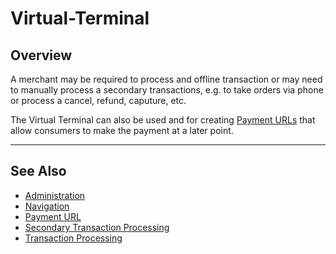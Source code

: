 # Virtual-Terminal

## Overview

A merchant may be required to process and offline transaction or may need to manually process a secondary transactions, e.g. to take orders via phone or process a cancel, refund, caputure, etc.

The Virtual Terminal can also be used and for creating [Payment URLs](../Payment-URL/Payment-URL.md) that allow consumers to make the payment at a later point.

---

## See Also

- [Administration](url)
- [Navigation](url)
- [Payment URL](url)
- [Secondary Transaction Processing](url)
- [Transaction Processing](url)